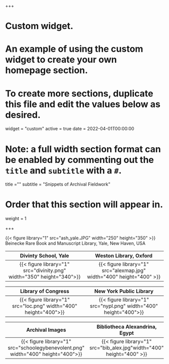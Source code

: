 +++
# Custom widget.
# An example of using the custom widget to create your own homepage section.
# To create more sections, duplicate this file and edit the values below as desired.
widget = "custom"
active = true
date = 2022-04-01T00:00:00

# Note: a full width section format can be enabled by commenting out the `title` and `subtitle` with a `#`.
title =""
subtitle = "Snippets of Archival Fieldwork"

# Order that this section will appear in.
weight = 1


+++

{{< figure library="1" src="ash_yale.JPG" width="250" height="350" >}}
Beinecke Rare Book and Manuscript Library, Yale, New Haven, USA

Divinty School, Yale | Weston Library, Oxford 
:-------------------------:|:-------------------------:
{{< figure library="1" src="divinity.png" width="350" height="340">}} | {{< figure library="1" src="alexmap.jpg" width="400" height="400" >}}    

Library of Congress | New York Public Library
:-------------------------:|:-------------------------:
{{< figure library="1" src="loc.png" width="400" height="400">}}| {{< figure library="1" src="nypl.png" width="400" height="400">}}

Archival Images |  Bibliotheca Alexandrina, Egypt  
:-------------------------:|:-------------------------:
{{< figure library="1" src="schoolegybenevolent.png" width="400" height="400">}}| {{< figure library="1" src="bib_alex.jpg"width="400" height="400" >}}
